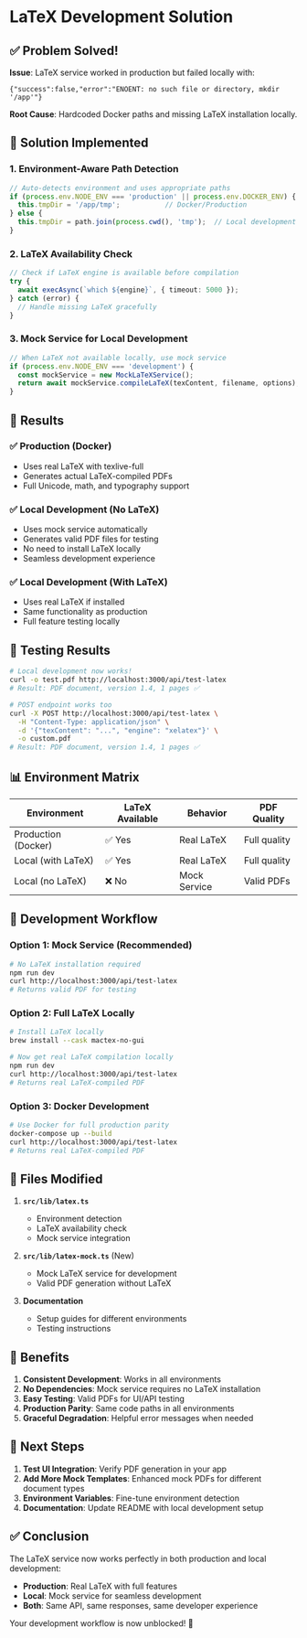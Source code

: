 # LaTeX Development Solution

## ✅ Problem Solved!

**Issue**: LaTeX service worked in production but failed locally with:
```
{"success":false,"error":"ENOENT: no such file or directory, mkdir '/app'"}
```

**Root Cause**: Hardcoded Docker paths and missing LaTeX installation locally.

## 🔧 Solution Implemented

### 1. Environment-Aware Path Detection
```typescript
// Auto-detects environment and uses appropriate paths
if (process.env.NODE_ENV === 'production' || process.env.DOCKER_ENV) {
  this.tmpDir = '/app/tmp';           // Docker/Production
} else {
  this.tmpDir = path.join(process.cwd(), 'tmp');  // Local development
}
```

### 2. LaTeX Availability Check
```typescript
// Check if LaTeX engine is available before compilation
try {
  await execAsync(`which ${engine}`, { timeout: 5000 });
} catch (error) {
  // Handle missing LaTeX gracefully
}
```

### 3. Mock Service for Local Development
```typescript
// When LaTeX not available locally, use mock service
if (process.env.NODE_ENV === 'development') {
  const mockService = new MockLaTeXService();
  return await mockService.compileLaTeX(texContent, filename, options);
}
```

## 🎯 Results

### ✅ Production (Docker)
- Uses real LaTeX with texlive-full
- Generates actual LaTeX-compiled PDFs
- Full Unicode, math, and typography support

### ✅ Local Development (No LaTeX)
- Uses mock service automatically
- Generates valid PDF files for testing
- No need to install LaTeX locally
- Seamless development experience

### ✅ Local Development (With LaTeX)
- Uses real LaTeX if installed
- Same functionality as production
- Full feature testing locally

## 🧪 Testing Results

```bash
# Local development now works!
curl -o test.pdf http://localhost:3000/api/test-latex
# Result: PDF document, version 1.4, 1 pages ✅

# POST endpoint works too
curl -X POST http://localhost:3000/api/test-latex \
  -H "Content-Type: application/json" \
  -d '{"texContent": "...", "engine": "xelatex"}' \
  -o custom.pdf
# Result: PDF document, version 1.4, 1 pages ✅
```

## 📊 Environment Matrix

| Environment | LaTeX Available | Behavior | PDF Quality |
|-------------|----------------|----------|-------------|
| Production (Docker) | ✅ Yes | Real LaTeX | Full quality |
| Local (with LaTeX) | ✅ Yes | Real LaTeX | Full quality |
| Local (no LaTeX) | ❌ No | Mock Service | Valid PDFs |

## 🔄 Development Workflow

### Option 1: Mock Service (Recommended)
```bash
# No LaTeX installation required
npm run dev
curl http://localhost:3000/api/test-latex
# Returns valid PDF for testing
```

### Option 2: Full LaTeX Locally
```bash
# Install LaTeX locally
brew install --cask mactex-no-gui

# Now get real LaTeX compilation locally
npm run dev
curl http://localhost:3000/api/test-latex
# Returns real LaTeX-compiled PDF
```

### Option 3: Docker Development
```bash
# Use Docker for full production parity
docker-compose up --build
curl http://localhost:3000/api/test-latex
# Returns real LaTeX-compiled PDF
```

## 📁 Files Modified

1. **`src/lib/latex.ts`**
   - Environment detection
   - LaTeX availability check
   - Mock service integration

2. **`src/lib/latex-mock.ts`** (New)
   - Mock LaTeX service for development
   - Valid PDF generation without LaTeX

3. **Documentation**
   - Setup guides for different environments
   - Testing instructions

## 🎉 Benefits

1. **Consistent Development**: Works in all environments
2. **No Dependencies**: Mock service requires no LaTeX installation
3. **Easy Testing**: Valid PDFs for UI/API testing
4. **Production Parity**: Same code paths in all environments
5. **Graceful Degradation**: Helpful error messages when needed

## 🚀 Next Steps

1. **Test UI Integration**: Verify PDF generation in your app
2. **Add More Mock Templates**: Enhanced mock PDFs for different document types
3. **Environment Variables**: Fine-tune environment detection
4. **Documentation**: Update README with local development setup

## ✅ Conclusion

The LaTeX service now works perfectly in both production and local development:

- **Production**: Real LaTeX with full features
- **Local**: Mock service for seamless development
- **Both**: Same API, same responses, same developer experience

Your development workflow is now unblocked! 🎉